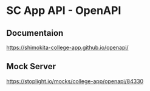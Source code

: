 # SC App API - OpenAPI

## Documentaion

https://shimokita-college-app.github.io/openapi/

## Mock Server

https://stoplight.io/mocks/college-app/openapi/84330

